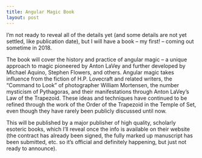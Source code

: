 ```yaml
---
title: Angular Magic Book
layout: post
---
```


I’m not ready to reveal all of the details yet (and some details are not yet settled, like publication date), but I will have a book – my first! – coming out sometime in 2018.

The book will cover the history and practice of angular magic – a unique approach to magic pioneered by Anton LaVey and further developed by Michael Aquino, Stephen Flowers, and others. Angular magic takes influence from the fiction of H.P. Lovecraft and related writers, the “Command to Look” of photographer William Mortensen, the number mysticism of Pythagoras, and their manifestations through Anton LaVey’s Law of the Trapezoid. These ideas and techniques have continued to be refined through the work of the Order of the Trapezoid in the Temple of Set, even though they have rarely been publicly discussed until now.

This will be published by a major publisher of high quality, scholarly esoteric books, which I’ll reveal once the info is available on their website (the contract has already been signed, the fully marked up manuscript has been submitted, etc. so it’s official and definitely happening, but just not ready to announce).
